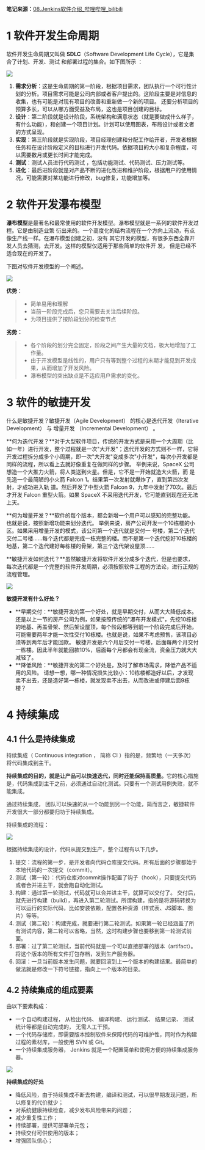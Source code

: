**笔记来源：**[08.Jenkins软件介绍_哔哩哔哩_bilibili](https://www.bilibili.com/video/BV1kJ411p7mV?spm_id_from=333.788.videopod.episodes&vd_source=e8046ccbdc793e09a75eb61fe8e84a30&p=8)

# 1 软件开发生命周期
软件开发生命周期又叫做 **SDLC**（Software Development Life Cycle），它是集合了计划、开发、测试 和部署过程的集合。如下图所示 ：

![](images/1.png)

1. **需求分析**：这是生命周期的第一阶段，根据项目需求，团队执行一个可行性计划的分析。项目需求可能是公司内部或者客户提出的。这阶段主要是对信息的收集，也有可能是对现有项目的改善和重新做一个新的项目。 还要分析项目的预算多长，可以从哪方面受益及布局，这也是项目创建的目标。
2. **设计**：第二阶段就是设计阶段，系统架构和满意状态（就是要做成什么样子，有什么功能），和创建一个项目计划。计划可以使用图表，布局设计或者文者的方式呈现。
3. **实现**：第三阶段就是实现阶段，项目经理创建和分配工作给开者，开发者根据任务和在设计阶段定义的目标进行开发代码。依据项目的大小和复杂程度，可以需要数月或更长时间才能完成。
4. **测试**：测试人员进行代码测试 ，包括功能测试、代码测试、压力测试等。
5. **进化**：最后进阶段就是对产品不断的进化改进和维护阶段，根据用户的使用情况，可能需要对某功能进行修改，bug修复，功能增加等。

# 2 软件开发瀑布模型
**瀑布模型**是最著名和最常使用的软件开发模型。瀑布模型就是一系列的软件开发过程。它是由制造业繁 衍出来的。一个高度化的结构流程在一个方向上流动，有点像生产线一样。在瀑布模型创建之初，没有 其它开发的模型，有很多东西全靠开发人员去猜测，去开发。这样的模型仅适用于那些简单的软件开 发， 但是已经不适合现在的开发了。 

下图对软件开发模型的一个阐述。

![](images/2.png)

**优势**：

> - 简单易用和理解
> - 当前一阶段完成后，您只需要去关注后续阶段。
> - 为项目提供了按阶段划分的检查节点

**劣势：**

>- 各个阶段的划分完全固定，阶段之间产生大量的文档，极大地增加了工作量。
>- 由于开发模型是线性的，用户只有等到整个过程的末期才能见到开发成果，从而增加了开发风险。
>- 瀑布模型的突出缺点是不适应用户需求的变化。

# 3 软件的敏捷开发
什么是敏捷开发？敏捷开发（Agile Development） 的核心是迭代开发（Iterative Development） 与 增量开发 （Incremental Development） 。

**何为迭代开发？**对于大型软件项目，传统的开发方式是采用一个大周期（比如一年）进行开发，整个过程就是一次"大开发"；迭代开发的方式则不一样，它将开发过程拆分成多个小周期，即一次"大开发"变成多次"小开发"，每次小开发都是同样的流程，所以看上去就好像重复在做同样的步骤。 举例来说，SpaceX 公司想造一个大推力火箭，将人类送到火星。但是，它不是一开始就造大火箭，而 是先造一个最简陋的小火箭 Falcon 1。结果第一次发射就爆炸了，直到第四次发射，才成功进入轨 道。然后开发了中型火箭 Falcon 9，九年中发射了70次。最后才开发 Falcon 重型火箭。如果 SpaceX 不采用迭代开发，它可能直到现在还无法上天。

**何为增量开发？**软件的每个版本，都会新增一个用户可以感知的完整功能。也就是说，按照新增功能来划分迭代。 举例来说，房产公司开发一个10栋楼的小区。如果采用增量开发的模式，该公司第一个迭代就是交付一 号楼，第二个迭代交付二号楼......每个迭代都是完成一栋完整的楼。而不是第一个迭代挖好10栋楼的地基，第二个迭代建好每栋楼的骨架，第三个迭代架设屋顶......

**敏捷开发如何迭代？**虽然敏捷开发将软件开发分成多个迭代，但是也要求，每次迭代都是一个完整的软件开发周期，必须按照软件工程的方法论，进行正规的流程管理。

![](images/3.png)

**敏捷开发有什么好处？**

+ **早期交付：**敏捷开发的第一个好处，就是早期交付，从而大大降低成本。 还是以上一节的房产公司为例，如果按照传统的"瀑布开发模式"，先挖10栋楼的地基、再盖骨架、然后架设屋顶，每个阶段都等到前一个阶段完成后开始，可能需要两年才能一次性交付10栋楼。也就是说，如果不考虑预售，该项目必须等到两年后才能回款。 敏捷开发是六个月后交付一号楼，后面每两个月交付一栋楼。因此半年就能回款10%，后面每个月都会有现金流，资金压力就大大减轻了。
+ **降低风险：**敏捷开发的第二个好处是，及时了解市场需求，降低产品不适用的风险。 请想一想，哪一种情况损失比较小：10栋楼都造好以后，才发现卖不出去，还是造好第一栋楼，就发现卖不出去，从而改进或停建后面9栋楼？

# 4 持续集成
## 4.1 什么是持续集成
<font style="color:rgb(51,51,51);">持续集成（ </font><font style="color:rgb(51,51,51);">Continuous integration </font><font style="color:rgb(51,51,51);">， 简称</font><font style="color:rgb(51,51,51);"> CI </font><font style="color:rgb(51,51,51);">）指的是，频繁地（一天多次）将代码集成到主干。 </font>

**<font style="color:rgb(51,51,51);">持续集成的目的，就是让产品可以快速迭代，同时还能保持高质量。</font>**<font style="color:rgb(51,51,51);">它的核心措施是，代码集成到主干之前，必须通过自动化测试。只要有一个测试用例失败，就不能集成。 </font>

<font style="color:rgb(51,51,51);">通过持续集成， 团队可以快速的从一个功能到另一个功能，简而言之，敏捷软件开发很大一部分都要归功于持续集成。</font>

<font style="color:rgb(51,51,51);">持续集成的流程：</font>

![](images/4.png)

<font style="color:rgb(51,51,51);">根据持续集成的设计，代码从提交到生产，整个过程有以下几步。</font>

1. <font style="color:rgb(51,51,51);">提交：流程的第一步，是开发者向代码仓库提交代码。所有后面的步骤都始于本地代码的一次提交（commit）。</font>
2. <font style="color:rgb(51,51,51);">测试（第一轮）：代码仓库对commit操作配置了钩子（hook），只要提交代码或者合并进主干，就会跑自动化测试。</font>
3. <font style="color:rgb(51,51,51);">构建：通过第一轮测试，代码就可以合并进主干，就算可以交付了。 交付后，就先进行构建（build），再进入第二轮测试。所谓构建，指的是将源码转换为可以运行的实际代码，比如安装依赖，配置各种资源（样式表、JS脚本、图片）等等。 </font>
4. <font style="color:rgb(51,51,51);">测试（第二轮）：构建完成，就要进行第二轮测试。如果第一轮已经涵盖了所有测试内容，第二轮可以省略，当然，这时构建步骤也要移到第一轮测试前面。</font>
5. <font style="color:rgb(51,51,51);">部署：过了第二轮测试，当前代码就是一个可以直接部署的版本（artifact）。将这个版本的所有文件打包存档，发到生产服务器。 </font>
6. <font style="color:rgb(51,51,51);">回滚：一旦当前版本发生问题，就要回滚到上一个版本的构建结果。最简单的做法就是修改一下符号链接，指向上一个版本的目录。</font>

## 4.2 持续集成的组成要素
由以下要素构成：

+ <font style="color:rgb(51,51,51);">一个自动构建过程， 从检出代码、 编译构建、 运行测试、 结果记录、 测试统计等都是自动完成的， 无需人工干预。 </font>
+ <font style="color:rgb(51,51,51);">一个代码存储库，即需要版本控制软件来保障代码的可维护性，同时作为构建过程的素材库，一般使用 SVN 或 Git。 </font>
+ <font style="color:rgb(51,51,51);">一个持续集成服务器， Jenkins 就是一个配置简单和使用方便的持续集成服务器。</font>

![](images/5.png)

**<font style="color:rgb(51,51,51);">持续集成的好处 </font>**

+ <font style="color:rgb(51,51,51);">降低风险，由于持续集成不断去构建，编译和测试，可以很早期发现问题，所以修复的代价就少； </font>
+ <font style="color:rgb(51,51,51);">对系统健康持续检查，减少发布风险带来的问题； </font>
+ <font style="color:rgb(51,51,51);">减少重复性工作； </font>
+ <font style="color:rgb(51,51,51);">持续部署，提供可部署单元包； </font>
+ <font style="color:rgb(51,51,51);">持续交付可供使用的版本； </font>
+ <font style="color:rgb(51,51,51);">增强团队信心；</font>

